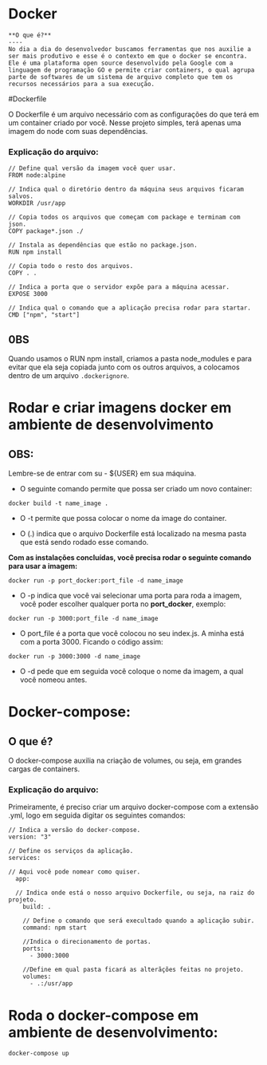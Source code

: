 # Docker

	**O que é?**
	----
	No dia a dia do desenvolvedor buscamos ferramentas que nos auxilie a ser mais produtivo e esse é o contexto em que o docker se encontra. Ele é uma plataforma open source desenvolvido pela Google com a linguagem de programação GO e permite criar containers, o qual agrupa parte de softwares de um sistema de arquivo completo que tem os recursos necessários para a sua execução.

#Dockerfile

O Dockerfile é um arquivo necessário com as configurações do que terá em um container criado por você. Nesse projeto simples, terá apenas uma imagem do node com suas dependências.

### Explicação do arquivo:


```
// Define qual versão da imagem você quer usar.
FROM node:alpine

// Indica qual o diretório dentro da máquina seus arquivos ficaram salvos. 
WORKDIR /usr/app

// Copia todos os arquivos que começam com package e terminam com json.
COPY package*.json ./

// Instala as dependências que estão no package.json.
RUN npm install

// Copia todo o resto dos arquivos.
COPY . .

// Indica a porta que o servidor expõe para a máquina acessar.
EXPOSE 3000

// Indica qual o comando que a aplicação precisa rodar para startar.
CMD ["npm", "start"]
```
**0BS** 
---
Quando usamos o RUN npm install, criamos a pasta node_modules e para evitar que ela seja copiada junto com os outros arquivos, a colocamos dentro de um arquivo ```.dockerignore```.

# Rodar e criar imagens docker em ambiente de desenvolvimento

**OBS:**
---
Lembre-se de entrar com  su - ${USER} em sua máquina.

- O seguinte comando permite que possa ser criado um novo container:

```
docker build -t name_image . 
```
- O -t permite que possa colocar o nome da image do container.

- O (.) indica que o arquivo Dockerfile está localizado na mesma pasta que está sendo rodado esse comando.

**Com as instalações concluídas, você precisa rodar o seguinte comando para usar a imagem:**

```
docker run -p port_docker:port_file -d name_image
```
- O -p indica que você vai selecionar uma porta para roda a imagem, você poder escolher qualquer porta no **port_docker**, exemplo: 

```
docker run -p 3000:port_file -d name_image
```

- O port_file é a porta que você colocou no seu index.js. A minha está com a porta 3000. Ficando o código assim:

```
docker run -p 3000:3000 -d name_image
```

- O -d pede que em seguida você coloque o nome da imagem, a qual você nomeou antes.

# Docker-compose:

**O que é?**
---
O docker-compose auxilia na criação de volumes, ou seja, em grandes cargas de containers.

### Explicação do arquivo:

Primeiramente, é preciso criar um arquivo docker-compose com a extensão .yml, logo em seguida digitar os seguintes comandos:

```
// Indica a versão do docker-compose.
version: "3"

// Define os serviços da aplicação.
services:

// Aqui você pode nomear como quiser.
  app:

  // Indica onde está o nosso arquivo Dockerfile, ou seja, na raiz do projeto.
    build: .

    // Define o comando que será execultado quando a aplicação subir.
    command: npm start

    //Indica o direcionamento de portas.
    ports:
      - 3000:3000

    //Define em qual pasta ficará as alterãções feitas no projeto.
    volumes:
      - .:/usr/app

```
# Roda o docker-compose em ambiente de desenvolvimento:

```
docker-compose up
```